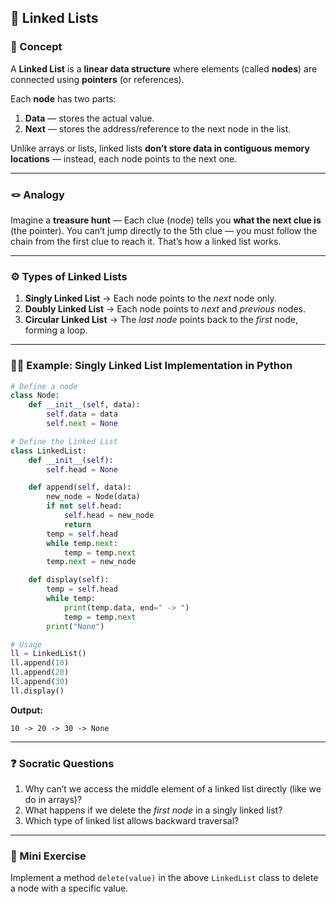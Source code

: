 ## 🧩 Linked Lists

### 🧠 Concept

A **Linked List** is a **linear data structure** where elements (called **nodes**) are connected using **pointers** (or references).

Each **node** has two parts:

1. **Data** — stores the actual value.
2. **Next** — stores the address/reference to the next node in the list.

Unlike arrays or lists, linked lists **don’t store data in contiguous memory locations** — instead, each node points to the next one.

---

### 🪢 Analogy

Imagine a **treasure hunt** —
Each clue (node) tells you **what the next clue is** (the pointer).
You can’t jump directly to the 5th clue — you must follow the chain from the first clue to reach it.
That’s how a linked list works.

---

### ⚙️ Types of Linked Lists

1. **Singly Linked List** → Each node points to the *next* node only.
2. **Doubly Linked List** → Each node points to *next* and *previous* nodes.
3. **Circular Linked List** → The *last node* points back to the *first* node, forming a loop.

---

### 🧑‍💻 Example: Singly Linked List Implementation in Python

```python
# Define a node
class Node:
    def __init__(self, data):
        self.data = data
        self.next = None

# Define the Linked List
class LinkedList:
    def __init__(self):
        self.head = None

    def append(self, data):
        new_node = Node(data)
        if not self.head:
            self.head = new_node
            return
        temp = self.head
        while temp.next:
            temp = temp.next
        temp.next = new_node

    def display(self):
        temp = self.head
        while temp:
            print(temp.data, end=" -> ")
            temp = temp.next
        print("None")

# Usage
ll = LinkedList()
ll.append(10)
ll.append(20)
ll.append(30)
ll.display()
```

**Output:**

```
10 -> 20 -> 30 -> None
```

---

### ❓ Socratic Questions

1. Why can’t we access the middle element of a linked list directly (like we do in arrays)?
2. What happens if we delete the *first node* in a singly linked list?
3. Which type of linked list allows backward traversal?

---

### 💪 Mini Exercise

Implement a method `delete(value)` in the above `LinkedList` class to delete a node with a specific value.
